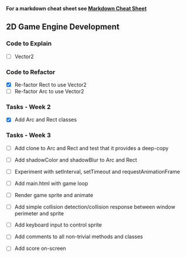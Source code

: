 **For a markdown cheat sheet see [Markdown Cheat Sheet](https://www.markdownguide.org/cheat-sheet/)**

## 2D Game Engine Development

### Code to Explain
- [ ] Vector2

### Code to Refactor
- [x] Re-factor Rect to use Vector2
- [ ] Re-factor Arc to use Vector2

### Tasks - Week 2 
- [x] Add Arc and Rect classes

### Tasks - Week 3
- [ ] Add clone to Arc and Rect and test that it provides a deep-copy
- [ ] Add shadowColor and shadowBlur to Arc and Rect
- [ ] Experiment with setInterval, setTimeout and requestAnimationFrame 
- [ ] Add main.html with game loop
- [ ] Render game sprite and animate
- [ ] Add simple collision detection/collision response between window perimeter and sprite
- [ ] Add keyboard input to control sprite
- [ ] Add comments to all non-trivial methods and classes
- [ ] Add score on-screen


